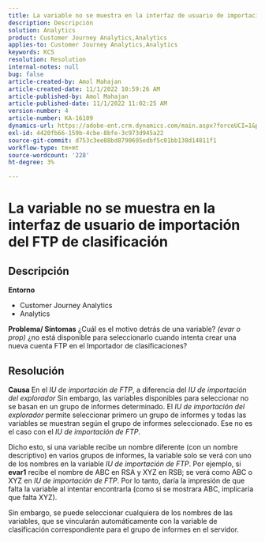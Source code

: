 ```yaml
---
title: La variable no se muestra en la interfaz de usuario de importación del FTP de clasificación
description: Descripción
solution: Analytics
product: Customer Journey Analytics,Analytics
applies-to: Customer Journey Analytics,Analytics
keywords: KCS
resolution: Resolution
internal-notes: null
bug: false
article-created-by: Amol Mahajan
article-created-date: 11/1/2022 10:59:26 AM
article-published-by: Amol Mahajan
article-published-date: 11/1/2022 11:02:25 AM
version-number: 4
article-number: KA-16109
dynamics-url: https://adobe-ent.crm.dynamics.com/main.aspx?forceUCI=1&pagetype=entityrecord&etn=knowledgearticle&id=5dd8dc3b-d459-ed11-9561-6045bd006a22
exl-id: 4420fb66-159b-4cbe-8bfe-3c973d945a22
source-git-commit: d753c3ee88bd8790695edbf5c01bb138d14811f1
workflow-type: tm+mt
source-wordcount: '228'
ht-degree: 3%

---
```


# La variable no se muestra en la interfaz de usuario de importación del FTP de clasificación

## Descripción

<b>Entorno</b>
- Customer Journey Analytics
- Analytics



<b>Problema/ Síntomas</b>
¿Cuál es el motivo detrás de una variable? *(evar o prop)* ¿no está disponible para seleccionarlo cuando intenta crear una nueva cuenta FTP en el Importador de clasificaciones?


## Resolución

<b>Causa</b>
En el *IU de importación de FTP*, a diferencia del *IU de importación del explorador* Sin embargo, las variables disponibles para seleccionar no se basan en un grupo de informes determinado. El *IU de importación del explorador* permite seleccionar primero un grupo de informes y todas las variables se muestran según el grupo de informes seleccionado. Ese no es el caso con el *IU de importación de FTP*.

Dicho esto, si una variable recibe un nombre diferente (con un nombre descriptivo) en varios grupos de informes, la variable solo se verá con uno de los nombres en la variable *IU de importación de FTP*. Por ejemplo, si <b>evar1</b> recibe el nombre de ABC en RSA y XYZ en RSB; se verá como ABC o XYZ en *IU de importación de FTP*. Por lo tanto, daría la impresión de que falta la variable al intentar encontrarla (como si se mostrara ABC, implicaría que falta XYZ).

Sin embargo, se puede seleccionar cualquiera de los nombres de las variables, que se vincularán automáticamente con la variable de clasificación correspondiente para el grupo de informes en el servidor.
